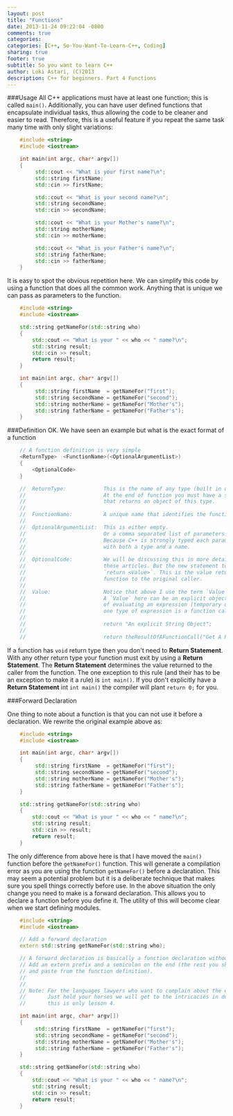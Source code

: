 ```yaml
---
layout: post
title: "Functions"
date: 2013-11-24 09:22:04 -0800
comments: true
categories: 
categories: [C++, So-You-Want-To-Learn-C++, Coding]
sharing: true
footer: true
subtitle: So you want to learn C++
author: Loki Astari, (C)2013
description: C++ for beginners. Part 4 Functions
---
```


###Usage
All C++ applications must have at least one function; this is called `main()`. Additionally, you can have user defined functions that encapsulate individual tasks, thus allowing the code to be cleaner and easier to read. Therefore, this is a useful feature if you repeat the same task many time with only slight variations:

``` cpp function1.cpp
    #include <string>
    #include <iostream>

    int main(int argc, char* argv[])
    {
         std::cout << "What is your first name?\n";
         std::string firstName;
         std::cin >> firstName;

         std::cout << "What is your second name?\n";
         std::string secondName;
         std::cin >> secondName;

         std::cout << "What is your Mother's name?\n";
         std::string motherName;
         std::cin >> motherName;

         std::cout << "What is your Father's name?\n";
         std::string fatherName;
         std::cin >> fatherName;
    }
```

It is easy to spot the obvious repetition here. We can simplify this code by using a function that does all the common work. Anything that is unique we can pass as parameters to the function.

``` cpp function2.cpp
    #include <string>
    #include <iostream>

    std::string getNameFor(std::string who)
    {
        std::cout << "What is your " << who << " name?\n";
        std::string result;
        std::cin >> result;
        return result;
    }

    int main(int argc, char* argv[])
    {
         std::string firstName  = getNameFor("first");
         std::string secondName = getNameFor("second");
         std::string motherName = getNameFor("Mother's");
         std::string fatherName = getNameFor("Father's");
    }
```

###Definition
OK. We have seen an example but what is the exact format of a function

``` cpp function3.cpp
    // A function definition is very simple
    <ReturnType>  <FunctionName>(<OptionalArgumentList>)
    {
        <OptionalCode>
    }

    //  ReturnType:            This is the name of any type (built in or user defined)
    //                         At the end of function you must have a statement
    //                         that returns an object of this type.
    //  
    //  FunctionName:          A unique name that identifies the function.
    //
    //  OptionalArgumentList:  This is either empty.
    //                         Or a comma separated list of parameters.
    //                         Because C++ is strongly typed each parameter is defined
    //                         with both a type and a name.
    //
    //  OptionalCode:          We will be discussing this in more detail throught
    //                         these articles. But the new statement to learn is
    //                         `return <Value>`. This is the value returned by the
    //                         function to the original caller.
    //
    //  Value:                 Notice that above I use the term `Value` and not object.
    //                         A `Value` here can be an explicit object or the result
    //                         of evaluating an expression (temporary object). Note
    //                         one type of expression is a function call.
    //
    //                         return "An explicit String Object";
    //
    //                         return theResultOfAFunctionCall("Get A Result");
```    

If a function has `void` return type then you don't need to **Return Statement**. With any other return type your function must exit by using a **Return Statement**. The **Return Statement** determines the value returned to the caller from the function. The one exception to this rule (and their has to be an exception to make it a rule) is `int main()`. If you don't explicitly have a **Return Statement** int `int main()` the compiler will plant `return 0;` for you.


###Forward Declaration

One thing to note about a function is that you can not use it before a declaration. We rewrite the original example above as:

``` cpp function4.cpp
    #include <string>
    #include <iostream>

    int main(int argc, char* argv[])
    {
         std::string firstName  = getNameFor("first");
         std::string secondName = getNameFor("second");
         std::string motherName = getNameFor("Mother's");
         std::string fatherName = getNameFor("Father's");
    }

    std::string getNameFor(std::string who)
    {
        std::cout << "What is your " << who << " name?\n";
        std::string result;
        std::cin >> result;
        return result;
    }
```

The only difference from above here is that I have moved the `main()` function before the `getNameFor()` function. This will generate a compilation error as you are using the function `getNameFor()` before a declaration. This may seem a potential problem but it is a deliberate technique that makes sure you spell things correctly before use. In the above situation the only change you need to make is a forward declaration. This allows you to declare a function before you define it. The utility of this will become clear when we start defining modules.

``` cpp function5.cpp
    #include <string>
    #include <iostream>

    // Add a forward declaration
    extern std::string getNameFor(std::string who);

    // A forward declaration is basically a function declaration without a body.
    // Add an extern prefix and a semicolon on the end (the rest you should copy
    // and paste from the function definition).
    //
    //
    // Note: For the languages lawyers who want to complain about the extern.
    //       Just hold your horses we will get to the intricacies in due course;
    //       this is only lesson 4.

    int main(int argc, char* argv[])
    {
         std::string firstName  = getNameFor("first");
         std::string secondName = getNameFor("second");
         std::string motherName = getNameFor("Mother's");
         std::string fatherName = getNameFor("Father's");
    }

    std::string getNameFor(std::string who)
    {
        std::cout << "What is your " << who << " name?\n";
        std::string result;
        std::cin >> result;
        return result;
    }
```

